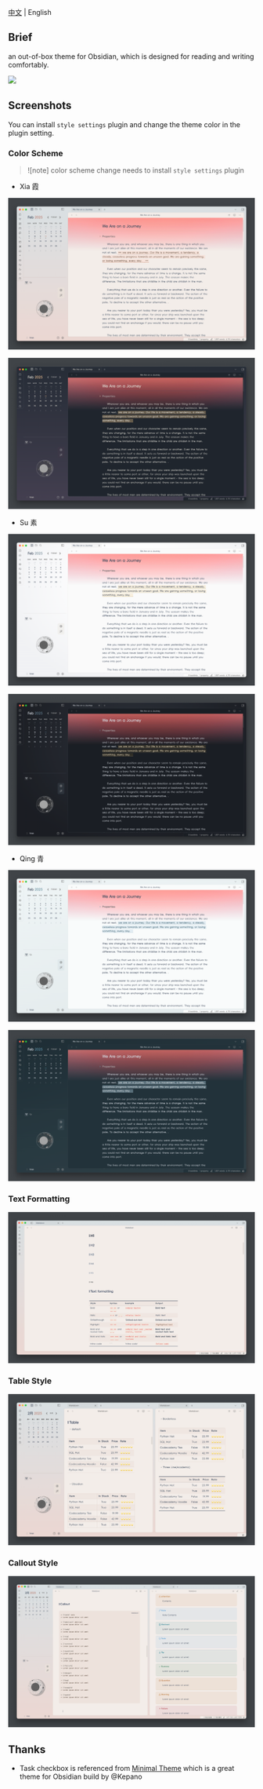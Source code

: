 [中文](README_zh.md) | English
## Brief

an out-of-box theme for Obsidian, which is designed for reading and writing comfortably.

<img src="screenshot-original.png" />

## Screenshots

You can install `style settings` plugin and change the theme color in the plugin setting.

### Color Scheme

> ![note]
> color scheme change needs to install `style settings` plugin

- Xia 霞

![xia light](assets/xia-light.png)

![xia dark](assets/xia-dark.png)

- Su 素

![su light](assets/su-light.png)

![su dark](assets/su-dark.png)

- Qing 青

![qing light](assets/qing-light.png)

![qing dark](assets/qing-dark.png)

### Text Formatting

![text formatting](assets/text-formatting.png)

### Table Style

![table style](assets/table-style.png)

### Callout Style

![callout style](assets/callout-style.png)

## Thanks

- Task checkbox is referenced from [Minimal Theme](https://github.com/kepano/obsidian-minimal) which is a great theme for Obsidian build by @Kepano

